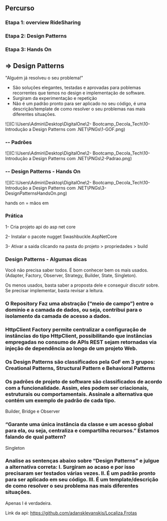 ## Percurso

### Etapa 1: overview RideSharing

### Etapa 2: Design Patterns

### Etapa 3: Hands On



## => Design Patterns

"Alguém já resolveu o seu problema!"

* São soluções elegantes, testadas e aprovadas para poblemas recorrentes que temos no design e implementação de software.
* Surgiram da experimentação e repetição
* Não é um padrão pronto para ser aplicado no seu código, é uma descrição/template de como resolver o seu problemas nas mais diferentes situações.

![](C:\Users\Admin\Desktop\DigitalOne\2- Bootcamp_Decola_Tech\10-Introdução a Design Patterns com .NET\PNGs\1-GOF.png)



### -- Padrões

![](C:\Users\Admin\Desktop\DigitalOne\2- Bootcamp_Decola_Tech\10-Introdução a Design Patterns com .NET\PNGs\2-Padrao.png)



### -- Design Patterns - Hands On 

![](C:\Users\Admin\Desktop\DigitalOne\2- Bootcamp_Decola_Tech\10-Introdução a Design Patterns com .NET\PNGs\3-DesignPatternsHandsOn.png)

hands on = mãos em

### Prática

1- Cria projeto api do asp net core

2- Instalar o pacote nugget Swashbuckle.AspNetCore

3- Ativar a saida clicando na pasta do projeto > propriedades > build



### Design Patterns - Algumas dicas

Você não precisa saber todos. É bom conhecer bem os mais usados. (Adapter, Factory, Observer, Strategy, Builder, State, Singleton).

Os menos usados, basta saber a proposta dele e conseguir discutir sobre. Se precisar implementar, basta revisar a leitura.



### O Repository Faz uma abstração (“meio de campo”) entre o domínio e a camada de dados, ou seja, contribui para o isolamento da camada de acesso a dados.



### HttpClient Factory  permite centralizar a configuração de instâncias do tipo HttpClient, possibilitando que instâncias empregadas no consumo de APIs REST sejam retornadas via injeção de dependência ao longo de um projeto Web.



### Os Design Patterns são classificados pela GoF em 3 grupos: Creational Patterns, Structural Pattern e Behavioral Patterns



### Os padrões de projeto de software são classificados de acordo com a funcionalidade. Assim, eles podem ser criacionais, estruturais ou comportamentais. Assinale a alternativa que contém um exemplo de padrão de cada tipo.

Builder, Bridge e Observer



### “Garante uma única instância da classe e um acesso global para ela, ou seja, centraliza e compartilha recursos.” Estamos falando de qual pattern?

Singleton



### Analise as sentenças abaixo sobre “Design Patterns” e julgue a alternativa correta: I. Surgiram ao acaso e por isso precisaram ser testados várias vezes. II. É um padrão pronto para ser aplicado em seu código. III. É um template/descrição de como resolver o seu problema nas mais diferentes situações.

Apenas I é verdadeira.



Link da api: https://github.com/adansklevanskis/Localiza.Frotas


